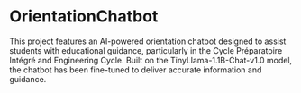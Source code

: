 # OrientationChatbot
This project features an AI-powered orientation chatbot designed to assist students with educational guidance, particularly in the Cycle Préparatoire Intégré and Engineering Cycle. Built on the TinyLlama-1.1B-Chat-v1.0 model, the chatbot has been fine-tuned to deliver accurate information and guidance.
